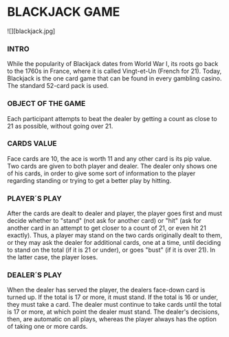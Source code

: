 # BLACKJACK GAME

![][blackjack.jpg]

### INTRO
While the popularity of Blackjack dates from World War I, its roots go back to the 1760s in France, where it is called Vingt-et-Un (French for 21). Today, Blackjack is the one card game that can be found in every gambling casino. The standard 52-card pack is used. 

### OBJECT OF THE GAME
Each participant attempts to beat the dealer by getting a count as close to 21 as possible, without going over 21.

### CARDS VALUE
Face cards are 10, the ace is worth 11 and any other card is its pip value. Two cards are given to both player and dealer. The dealer only shows one of his cards, in order to give some sort of information to the player regarding standing or trying to get a better play by hitting. 

### PLAYER´S PLAY
After the cards are dealt to dealer and player, the player  goes first and must decide whether to "stand" (not ask for another card) or "hit" (ask for another card in an attempt to get closer to a count of 21, or even hit 21 exactly). Thus, a player may stand on the two cards originally dealt to them, or they may ask the dealer for additional cards, one at a time, until deciding to stand on the total (if it is 21 or under), or goes "bust" (if it is over 21). In the latter case, the player loses. 

### DEALER´S PLAY
When the dealer has served the player, the dealers face-down card is turned up. If the total is 17 or more, it must stand. If the total is 16 or under, they must take a card. The dealer must continue to take cards until the total is 17 or more, at which point the dealer must stand. The dealer's decisions, then, are automatic on all plays, whereas the player always has the option of taking one or more cards.